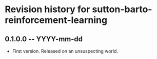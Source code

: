 # Revision history for sutton-barto-reinforcement-learning

## 0.1.0.0 -- YYYY-mm-dd

* First version. Released on an unsuspecting world.
